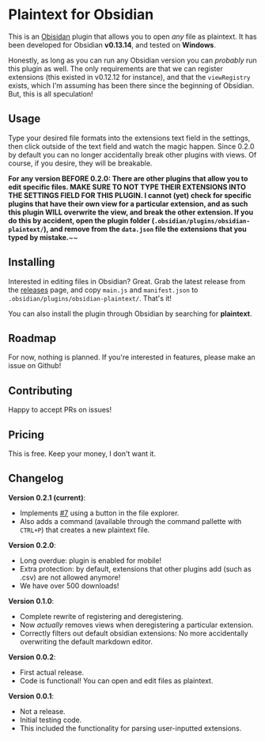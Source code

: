 # Plaintext for Obsidian

This is an [Obisidan](https://obsidian.md) plugin that allows you to open _any_ file as plaintext.
It has been developed for Obsidian **v0.13.14**, and tested on **Windows**.

Honestly, as long as you can run any Obsidian version you can _probably_ run this plugin as well.
The only requirements are that we can register extensions (this existed in v0.12.12 for instance), and that the `viewRegistry` exists, which I'm assuming has been there since the beginning of Obsidian.
But, this is all speculation!

## Usage

Type your desired file formats into the extensions text field in the settings, then click outside of the text field and watch the magic happen.
Since 0.2.0 by default you can no longer accidentally break other plugins with views. Of course, if you desire, they will be breakable.

**For any version BEFORE 0.2.0: There are other plugins that allow you to edit specific files. MAKE SURE TO NOT TYPE THEIR EXTENSIONS INTO THE SETTINGS FIELD FOR THIS PLUGIN. I cannot (yet) check for specific plugins that have their own view for a particular extension, and as such this plugin WILL overwrite the view, and break the other extension. If you do this by accident, open the plugin folder (`.obsidian/plugins/obsidian-plaintext/`), and remove from the `data.json` file the extensions that you typed by mistake.**~~

## Installing

Interested in editing files in Obsidian? Great.
Grab the latest release from the [releases](#) page, and copy `main.js` and `manifest.json` to `.obsidian/plugins/obsidian-plaintext/`. That's it!

You can also install the plugin through Obsidian by searching for **plaintext**.

## Roadmap

For now, nothing is planned. If you're interested in features, please make an issue on Github!

## Contributing

Happy to accept PRs on issues!

## Pricing

This is free. Keep your money, I don't want it.

## Changelog

**Version 0.2.1 (current)**:

- Implements [#7](https://github.com/dbarenholz/obsidian-plaintext/issues/7) using a button in the file explorer.
- Also adds a command (available through the command pallette with `CTRL+P`) that creates a new plaintext file.

**Version 0.2.0**:

- Long overdue: plugin is enabled for mobile!
- Extra protection: by default, extensions that other plugins add (such as .csv) are not allowed anymore!
- We have over 500 downloads!

**Version 0.1.0**:

- Complete rewrite of registering and deregistering.
- Now _actually_ removes views when deregistering a particular extension.
- Correctly filters out default obsidian extensions: No more accidentally overwriting the default markdown editor.

**Version 0.0.2**:

- First actual release.
- Code is functional! You can open and edit files as plaintext.

**Version 0.0.1**:

- Not a release.
- Initial testing code.
- This included the functionality for parsing user-inputted extensions.
